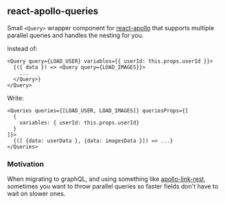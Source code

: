 ## react-apollo-queries

Small `<Query>` wrapper component for [react-apollo](https://github.com/apollographql/react-apollo) that supports multiple parallel queries and handles the nesting for you.

Instead of:

```
<Query query={LOAD_USER} variables={{ userId: this.props.userId }}>
  {({ data }) => <Query query={LOAD_IMAGES}}>
    ...
  </Query>}
</Query>
```

Write:

```
<Queries queries={[LOAD_USER, LOAD_IMAGES]} queriesProps={[
  {
    variables: { userId: this.props.userId}
  }
]}>
  {([ {data: userData }, {data: imagesData }]) => ...}
</Queries>
```

### Motivation

When migrating to graphQL, and using something like [apollo-link-rest](https://github.com/apollographql/apollo-link-rest), sometimes you want
to throw parallel queries so faster fields don't have to wait on slower ones.
